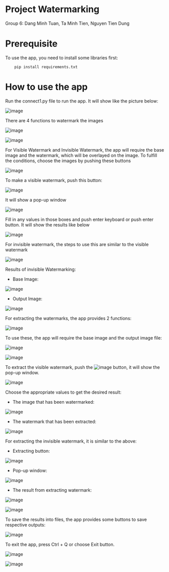 # Project Watermarking
Group 6: Dang Minh Tuan, Ta Minh Tien, Nguyen Tien Dung
# Prerequisite
To use the app, you need to install some libraries first:
```
    pip install requirements.txt
```
# How to use the app
Run the connect1.py file to run the app. It will show like the picture below:

![image](https://user-images.githubusercontent.com/90315963/158917412-9b52cd03-cd1c-4c6b-a5cd-71d37ebc15a3.png)

There are 4 functions to watermark the images

![image](https://user-images.githubusercontent.com/90315963/158917551-726697d5-d88c-4a04-b23c-256f595e4dfb.png)

![image](https://user-images.githubusercontent.com/90315963/158917588-9e2bb80a-9d55-4256-9ffd-a39b99074900.png)

For Visible Watermark and Invisible Watermark, the app will require the base image and the watermark, which will be overlayed on the image. To fulfill the conditions, choose the images by pushing these buttons

![image](https://user-images.githubusercontent.com/90315963/158917768-f767686e-e375-4606-b5ee-8915cea1a388.png)

To make a visible watermark, push this button:

![image](https://user-images.githubusercontent.com/90315963/158917944-c471a444-3dce-4639-863b-2c743690fb74.png)

It will show a pop-up window

![image](https://user-images.githubusercontent.com/90315963/158918013-cf8f48cf-cf27-46cd-9621-22af89ae41f5.png)

Fill in any values in those boxes and push enter keyboard or push enter button.
It will show the results like below

![image](https://user-images.githubusercontent.com/90315963/158918193-49860d47-2a29-4c66-8fe2-c80c53cae2ed.png)


For invisible watermark, the steps to use this are similar to the visible watermark

![image](https://user-images.githubusercontent.com/90315963/158918374-f5119559-8b2c-4c83-ae81-81704da506b4.png)

Results of invisible Watermarking:

+ Base Image:

![image](https://user-images.githubusercontent.com/90315963/158918471-1ea65503-c674-4dce-a42d-9150c556e952.png)

+ Output Image:

![image](https://user-images.githubusercontent.com/90315963/158918550-d28524d9-c6c4-44b7-9853-3f1c1d6deb22.png)

For extracting the watermarks, the app provides 2 functions:

![image](https://user-images.githubusercontent.com/90315963/158918695-e33dfc68-cc71-429d-9293-a6c36aa1c5e7.png)

To use these, the app will require the base image and the output image file:

![image](https://user-images.githubusercontent.com/90315963/158918786-525d12ea-66e4-4514-b44b-8e28723cb5c2.png)

![image](https://user-images.githubusercontent.com/90315963/158918811-fc7a3d06-c23e-4d37-833d-98fffa7a99b7.png)

To extract the visible watermark, push the ![image](https://user-images.githubusercontent.com/90315963/158918960-ea864cf3-0b4f-4115-aec4-fa709de87e89.png) button, it will show the pop-up window.

![image](https://user-images.githubusercontent.com/90315963/158919063-ff1f56d7-5b43-4aa3-bded-771b5ba480a1.png)

Choose the appropriate values to get the desired result:

+ The image that has been watermarked:

![image](https://user-images.githubusercontent.com/90315963/158919207-b7ee5d31-fed7-413b-bf76-35b8680f7d92.png)

+ The watermark that has been extracted:

![image](https://user-images.githubusercontent.com/90315963/158919262-957c1dcb-6ca0-4bc1-b3dc-b66686af4e2b.png)

For extracting the invisible watermark, it is similar to the above:
+ Extracting button:

![image](https://user-images.githubusercontent.com/90315963/158919354-39f3cebd-ac73-4b42-9a34-e4c1209b4b82.png)

+ Pop-up window:

![image](https://user-images.githubusercontent.com/90315963/158919507-85de6cb1-73ad-484f-886b-8158b41157f2.png)

+ The result from extracting watermark:

![image](https://user-images.githubusercontent.com/90315963/158919596-a1917608-6a36-4087-aec1-d409e237cc30.png)

![image](https://user-images.githubusercontent.com/90315963/158919625-17b87762-cf17-4347-8682-aca3f20e13e3.png)

To save the results into files, the app provides some buttons to save respective outputs:

![image](https://user-images.githubusercontent.com/90315963/158919743-32a77d00-2ec9-41c6-b42b-b1aa07ccd028.png)

To exit the app, press Ctrl + Q or choose Exit button.

![image](https://user-images.githubusercontent.com/90315963/158920896-3de79f91-8430-4dba-88c3-2bfe1b0ca3c8.png)

![image](https://user-images.githubusercontent.com/90315963/158922597-a96a4def-953d-4754-92ee-fc2a31fe98e9.png)
